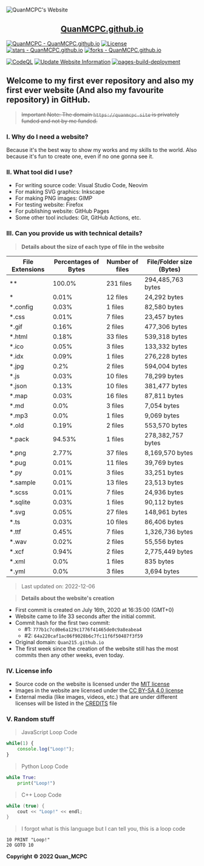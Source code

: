 <h1 style="text-align: center"></h1>

![QuanMCPC's Website](https://quanmcpc.github.io/website/image/social_preview.png)

<p align="center">
    <a href="https://quanmcpc.github.io">
        <h2 align="center">QuanMCPC.github.io</h2>
    </a>
</p>

[![QuanMCPC - QuanMCPC.github.io](https://img.shields.io/static/v1?label=QuanMCPC&message=QuanMCPC.github.io&color=red&logo=github)](https://github.com/QuanMCPC/QuanMCPC.github.io)
[![License](https://img.shields.io/badge/License-MIT-red)](#-license)
[![stars - QuanMCPC.github.io](https://img.shields.io/github/stars/QuanMCPC/QuanMCPC.github.io?style=social)](https://github.com/QuanMCPC/QuanMCPC.github.io)
[![forks - QuanMCPC.github.io](https://img.shields.io/github/forks/QuanMCPC/QuanMCPC.github.io?style=social)](https://github.com/QuanMCPC/QuanMCPC.github.io)

[![CodeQL](https://github.com/QuanMCPC/QuanMCPC.github.io/actions/workflows/codeql-analysis.yml/badge.svg)](https://github.com/QuanMCPC/QuanMCPC.github.io/actions/workflows/codeql-analysis.yml)
[![Update Website Information](https://github.com/QuanMCPC/QuanMCPC.github.io/actions/workflows/main.yml/badge.svg)](https://github.com/QuanMCPC/QuanMCPC.github.io/actions/workflows/main.yml)
[![pages-build-deployment](https://github.com/QuanMCPC/QuanMCPC.github.io/actions/workflows/pages/pages-build-deployment/badge.svg)](https://github.com/QuanMCPC/QuanMCPC.github.io/actions/workflows/pages/pages-build-deployment)

## Welcome to my first ever repository and also my first ever website (And also my favourite repository) in GitHub.

> ~~Important Note: The domain `https://quanmcpc.site` is privately funded and not by me funded.~~

### I. Why do I need a website?
Because it's the best way to show my works and my skills to the world. Also because it's fun to create one, even if no one gonna see it.

### II. What tool did I use?
- For writing source code: Visual Studio Code, Neovim
- For making SVG graphics: Inkscape
- For making PNG images: GIMP
- For testing website: Firefox
- For publishing website: GitHub Pages
- Some other tool includes: Git, GitHub Actions, etc.

### III. Can you provide us with technical details?

> **Details about the size of each type of file in the website**
<!--python_data_start-->
File Extensions | Percentages of Bytes | Number of files | File/Folder size (Bytes)
----------------|--------------------- |-----------------|--------------------------
\** | 100.0% | 231 files | 294,485,763 bytes
\* | 0.01% | 12 files | 24,292 bytes
\*.config | 0.03% | 1 files | 82,580 bytes
\*.css | 0.01% | 7 files | 23,457 bytes
\*.gif | 0.16% | 2 files | 477,306 bytes
\*.html | 0.18% | 33 files | 539,318 bytes
\*.ico | 0.05% | 3 files | 133,332 bytes
\*.idx | 0.09% | 1 files | 276,228 bytes
\*.jpg | 0.2% | 2 files | 594,004 bytes
\*.js | 0.03% | 10 files | 78,299 bytes
\*.json | 0.13% | 10 files | 381,477 bytes
\*.map | 0.03% | 16 files | 87,811 bytes
\*.md | 0.0% | 3 files | 7,054 bytes
\*.mp3 | 0.0% | 1 files | 9,069 bytes
\*.old | 0.19% | 2 files | 553,570 bytes
\*.pack | 94.53% | 1 files | 278,382,757 bytes
\*.png | 2.77% | 37 files | 8,169,570 bytes
\*.pug | 0.01% | 11 files | 39,769 bytes
\*.py | 0.01% | 3 files | 33,251 bytes
\*.sample | 0.01% | 13 files | 23,513 bytes
\*.scss | 0.01% | 7 files | 24,936 bytes
\*.sqlite | 0.03% | 1 files | 90,112 bytes
\*.svg | 0.05% | 27 files | 148,961 bytes
\*.ts | 0.03% | 10 files | 86,406 bytes
\*.ttf | 0.45% | 7 files | 1,326,736 bytes
\*.wav | 0.02% | 2 files | 55,556 bytes
\*.xcf | 0.94% | 2 files | 2,775,449 bytes
\*.xml | 0.0% | 1 files | 835 bytes
\*.yml | 0.0% | 3 files | 3,694 bytes
> Last updated on: 2022-12-06
<!--python_data_stop-->

> **Details about the website's creation**
- First commit is created on July 16th, 2020 at 16:35:00 (GMT+0)
- Website came to life 33 seconds after the initial commit.
- Commit hash for the first two commit:
    - #1: `777b1c7cd0e6a129c1776f41465de0c9a8eabea4`
    - #2: `64a220caf1ac06f9028b6c7fc11f6f50487f3f59`
- Original domain: `Quan215.github.io`
- The first week since the creation of the website still has the most commits then any other weeks, even today.

### IV. License info
- Source code on the website is licensed under the [MIT license](/LICENSE)
- Images in the website are licensed under the [CC BY-SA 4.0 license](http://creativecommons.org/licenses/by-sa/4.0/)
- External media (like images, videos, etc.) that are under different licenses will be listed in the [CREDITS](/CREDITS.md) file

### V. Random stuff
> JavaScript Loop Code
```JavaScript
while(1) {
    console.log("Loop!");
}
```
> Python Loop Code
```Python
while True:
    print("Loop!")
```
> C++ Loop Code
```c++
while (true) {
    cout << "Loop!" << endl;
}
```
> I forgot what is this language but I can tell you, this is a loop code
```basic
10 PRINT "Loop!"
20 GOTO 10
```

**Copyright &copy; 2022 Quan_MCPC**
